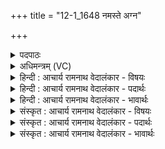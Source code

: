 +++
title = "12-1_1648 नमस्ते अग्न"

+++
<details><summary>पदपाठः</summary>

न꣡मः꣢꣯। ते꣣। अग्ने। ओ꣡ज꣢꣯से। गृ꣣ण꣡न्ति꣢। दे꣣व। कृष्ट꣡यः꣢। अ꣡मैः꣢꣯। अ꣣मि꣡त्र꣢म्। अ꣣। मि꣡त्र꣢꣯म्। अ꣣र्द꣡य। १६४८।
</details>

<details><summary>अधिमन्त्रम् (VC)</summary>

- अग्निः
- विरूप आङ्गिरसः
- गायत्री
- षड्जः
</details>

<details><summary>हिन्दी : आचार्य रामनाथ वेदालंकार - विषयः</summary>

प्रथम ऋचा पूर्वार्चिक में ११ क्रमाङ्क पर परमात्मा और राजा को सम्बोधित की गयी थी। यहाँ परमात्मा,राजा और योगिराज को सम्बोधन है।
</details>

<details><summary>हिन्दी : आचार्य रामनाथ वेदालंकार - पदार्थः</summary>

पदार्थान्वय -  हे(देव)दान आदि गुणों से युक्त(अग्ने)अग्रनायक परमात्मन्,राजन् वा योगिराज! (ते ओजसे)तुम्हारे बल और प्रताप के लिए(कृष्टयः)मनुष्य(नमः गृणन्ति)नमस्कार करते हैं अर्थात् तुम्हारे बल और प्रताप की प्रशंसा करते हैं। तुम(अमैः)अपने बलों से(अमित्रम्)योग-मार्ग वा जीवन-मार्ग में आते हुए शत्रु को(अर्दय)पीड़ित कर डालो ॥१॥
</details>

<details><summary>हिन्दी : आचार्य रामनाथ वेदालंकार - भावार्थः</summary>

भावार्थ -  पग-पग पर हमारे निर्धारित लक्ष्य में जो विघ्न आते हैं,वे परमेश्वर की प्रेरणा से,राजा की सहायता से और योग-प्रशिक्षक के योग्य प्रशिक्षण से सरलतापूर्वक दूर किये जा सकते हैं ॥१॥
</details>

<details><summary>संस्कृत : आचार्य रामनाथ वेदालंकार - विषयः</summary>

तत्र प्रथमा ऋक् पूर्वार्चिके ११ क्रमाङ्के परमात्मानं राजानं च सम्बोधिता। अत्र परमात्मा नृपतिः योगिराट् च सम्बोध्यते।
</details>

<details><summary>संस्कृत : आचार्य रामनाथ वेदालंकार - पदार्थः</summary>

पदार्थान्वय -  हे(देव)दानादिगुणयुक्त(अग्ने)अग्रणीः परमात्मन् नृपते योगिराड् वा! (ते ओजसे)तव बलाय प्रतापाय च(कृष्टयः)मनुष्याः(नमः गृणन्ति)नमः उच्चारयन्ति,तव बलं प्रतापं च प्रशंसन्तीत्यर्थः। त्वम्(अमैः)स्वकीयैः बलैः(अमित्रम्)योगमार्गे जीवनमार्गे वा समागच्छन्तं शत्रुम्(अर्दय)पीडय ॥१॥
</details>

<details><summary>संस्कृत : आचार्य रामनाथ वेदालंकार - भावार्थः</summary>

भावार्थ -  पदे पदेऽस्माकं निर्धारिते लक्ष्ये ये विघ्ना आगच्छन्ति ते परमेश्वरस्य प्रेरणया नृपतेः साहाय्येन योगप्रशिक्षकस्य च समुचितेन प्रशिक्षणेन सरलतयैव दूरीकर्तुं शक्यन्ते ॥१॥
</details>
